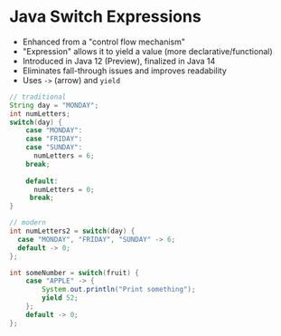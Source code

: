 # Java Switch Expressions
- Enhanced from a "control flow mechanism"
- "Expression" allows it to yield a value (more declarative/functional)
- Introduced in Java 12 (Preview), finalized in Java 14
- Eliminates fall-through issues and improves readability
- Uses `->` (arrow) and `yield`

```java
// traditional
String day = "MONDAY";
int numLetters;
switch(day) {
    case "MONDAY":
    case "FRIDAY":
    case "SUNDAY":
      numLetters = 6;
    break;
        
    default:
      numLetters = 0;
     break;
}

// modern
int numLetters2 = switch(day) {
  case "MONDAY", "FRIDAY", "SUNDAY" -> 6;
  default -> 0;
};

int someNumber = switch(fruit) {
    case "APPLE" -> {
        System.out.println("Print something");
        yield 52;
    };
    default -> 0;
};
```

